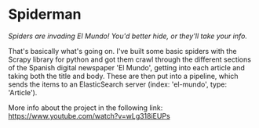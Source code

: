 # Spiderman
*Spiders are invading El Mundo! You'd better hide, or they'll take your info.*

That's basically what's going on. I've built some basic spiders with the Scrapy library for python and got them crawl through the different sections of the Spanish digital newspaper 'El Mundo', getting into each article and taking both the title and body. These are then put into a pipeline, which sends the items to an ElasticSearch server (index: 'el-mundo', type: 'Article').

More info about the project in the following link:
https://www.youtube.com/watch?v=wLg318iEUPs
